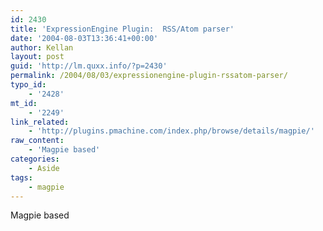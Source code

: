 ```yaml
---
id: 2430
title: 'ExpressionEngine Plugin:  RSS/Atom parser'
date: '2004-08-03T13:36:41+00:00'
author: Kellan
layout: post
guid: 'http://lm.quxx.info/?p=2430'
permalink: /2004/08/03/expressionengine-plugin-rssatom-parser/
typo_id:
    - '2428'
mt_id:
    - '2249'
link_related:
    - 'http://plugins.pmachine.com/index.php/browse/details/magpie/'
raw_content:
    - 'Magpie based'
categories:
    - Aside
tags:
    - magpie
---
```


Magpie based